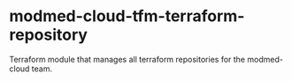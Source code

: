 # modmed-cloud-tfm-terraform-repository
Terraform module that manages all terraform repositories for the modmed-cloud team.
